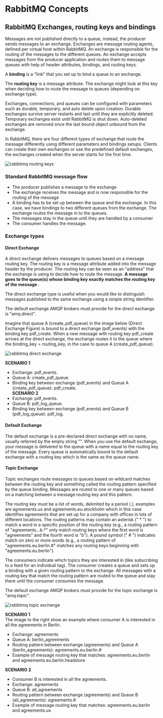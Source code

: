 # RabbitMQ Concepts
## RabbitMQ Exchanges, routing keys and bindings
Messages are not published directly to a queue, instead, the producer sends messages to an exchange. Exchanges are message routing agents, defined per virtual host within RabbitMQ. An exchange is responsible for the routing of the messages to the different queues. An exchange accepts messages from the producer application and routes them to message queues with help of header attributes, bindings, and routing keys.

A **binding** is a "link" that you set up to bind a queue to an exchange.

The **routing key** is a message attribute. The exchange might look at this key when deciding how to route the message to queues (depending on exchange type).

Exchanges, connections, and queues can be configured with parameters such as durable, temporary, and auto delete upon creation. Durable exchanges survive server restarts and last until they are explicitly deleted. Temporary exchanges exist until RabbitMQ is shut down. Auto-deleted exchanges are removed once the last bound object unbound from the exchange.

In RabbitMQ, there are four different types of exchange that route the message differently using different parameters and bindings setups. Clients can create their own exchanges or use the predefined default exchanges, the exchanges created when the server starts for the first time.

![rabbitmq routing keys](/docs/high-concurrency/images/exchanges-bidings-routing-keys.png)

### Standard RabbitMQ message flow
* The producer publishes a message to the exchange
* The exchange receives the message and is now responsible for the routing of the message
* A binding has to be set up between the queue and the exchange. In this case, we have bindings to two different queues from the exchange. The exchange routes the message in to the queues.
* The messages stay in the queue until they are handled by a consumer
* The consumer handles the message.

### Exchange types

#### Direct Exchange
A direct exchange delivers messages to queues based on a message routing key. The routing key is a message attribute added into the message header by the producer. The routing key can be seen as an "address" that the exchange is using to decide how to route the message. **A message goes to the queue(s) whose binding key exactly matches the routing key of the message** .

The direct exchange type is useful when you would like to distinguish messages published to the same exchange using a simple string identifier.

The default exchange AMQP brokers must provide for the direct exchange is "amq.direct".

Imagine that queue A (create\_pdf\_queue) in the image below (Direct Exchange Figure) is bound to a direct exchange (pdf\_events) with the binding key pdf\_create. When a new message with routing key pdf\_create arrives at the direct exchange, the exchange routes it to the queue where the binding\_key = routing\_key, in the case to queue A (create\_pdf\_queue).

![rabbitmq direct exchange](/docs/high-concurrency/images/direct-exchange.png)

**SCENARIO 1**   
* Exchange: pdf\_events.  
* Queue A: create\_pdf\_queue.  
* Binding key between exchange (pdf\_events) and Queue A (create\_pdf\_queue): pdf\_create.  
**SCENARIO 2**   
* Exchange: pdf_events.  
* Queue B: pdf\_log\_queue.  
* Binding key between exchange (pdf\_events) and Queue B (pdf\_log\_queue): pdf\_log.   

#### Default Exchange

The default exchange is a pre-declared direct exchange with no name, usually referred by the empty string "". When you use the default exchange, your message is delivered to the queue with a name equal to the routing key of the message. Every queue is automatically bound to the default exchange with a routing key which is the same as the queue name.  

#### Topic Exchange

Topic exchanges route messages to queues based on wildcard matches between the routing key and something called the routing pattern specified by the queue binding. Messages are routed to one or many queues based on a matching between a message routing key and this pattern.

The routing key must be a list of words, delimited by a period (.), examples are agreements.us and agreements.eu.stockholm which in this case identifies agreements that are set up for a company with offices in lots of different locations. The routing patterns may contain an asterisk (\" * \") to match a word in a specific position of the routing key (e.g., a routing pattern of "agreements.*.*.b.*" only match routing keys where the first word is "agreements" and the fourth word is "b"). A pound symbol (\" # \") indicates match on zero or more words (e.g., a routing pattern of "agreements.eu.berlin.#" matches any routing keys beginning with "agreements.eu.berlin").

The consumers indicate which topics they are interested in (like subscribing to a feed for an individual tag). The consumer creates a queue and sets up a binding with a given routing pattern to the exchange. All messages with a routing key that match the routing pattern are routed to the queue and stay there until the consumer consumes the message.

The default exchange AMQP brokers must provide for the topic exchange is "amq.topic". 

![rabbitmq topic exchange](/docs/high-concurrency/images/topic-exchange.png)

**SCENARIO 1**   
The image to the right show an example where consumer A is interested in all the agreements in Berlin.  
* Exchange: agreements  
* Queue A: berlin\_agreements  
* Routing pattern between exchange (agreements) and Queue A (berlin_agreements): agreements.eu.berlin.#  
* Example of message routing key that matches: agreements.eu.berlin and agreements.eu.berlin.headstore 
  
**SCENARIO 2**   
* Consumer B is interested in all the agreements.   
* Exchange: agreements  
* Queue B: all\_agreements  
* Routing pattern between exchange (agreements) and Queue B (all\_agreements): agreements.#  
* Example of message routing key that matches: agreements.eu.berlin and agreements.us
